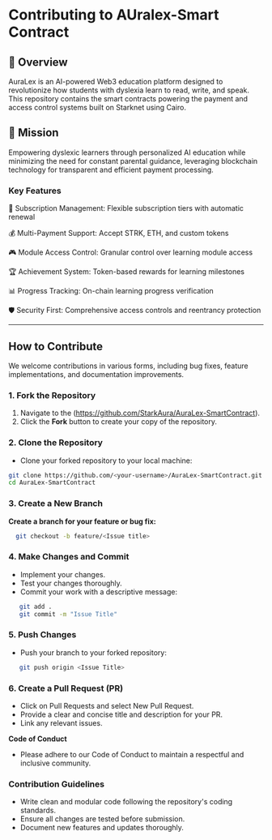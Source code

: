 

# Contributing to AUralex-Smart Contract 

## 🌟 Overview

AuraLex is an AI-powered Web3 education platform designed to revolutionize how students with dyslexia learn to read, write, and speak. This repository contains the smart contracts powering the payment and access control systems built on Starknet using Cairo.

## 🎯 Mission
Empowering dyslexic learners through personalized AI education while minimizing the need for constant parental guidance, leveraging blockchain technology for transparent and efficient payment processing.

### Key Features

🔐 Subscription Management: Flexible subscription tiers with automatic renewal

💰 Multi-Payment Support: Accept STRK, ETH, and custom tokens

🎮 Module Access Control: Granular control over learning module access

🏆 Achievement System: Token-based rewards for learning milestones

📊 Progress Tracking: On-chain learning progress verification

🛡️ Security First: Comprehensive access controls and reentrancy protection

---

## How to Contribute

We welcome contributions in various forms, including bug fixes, feature implementations, and documentation improvements.

### 1. Fork the Repository
1. Navigate to the 
(https://github.com/StarkAura/AuraLex-SmartContract).
2. Click the **Fork** button to create your copy of the repository.

### 2. Clone the Repository
- Clone your forked repository to your local machine:
```bash
git clone https://github.com/<your-username>/AuraLex-SmartContract.git
cd AuraLex-SmartContract
```


### 3. Create a New Branch

**Create a branch for your feature or bug fix:**
```bash
  git checkout -b feature/<Issue title>
```

### 4. Make Changes and Commit

- Implement your changes.
- Test your changes thoroughly.
- Commit your work with a descriptive message:

```bash
   git add .
   git commit -m "Issue Title"
```

### 5. Push Changes
 - Push your branch to your forked repository:

```bash
   git push origin <Issue Title>
```

### 6. Create a Pull Request (PR)

- Click on Pull Requests and select New Pull Request.
- Provide a clear and concise title and description for your PR.
- Link any relevant issues.

**Code of Conduct**

- Please adhere to our Code of Conduct to maintain a respectful and inclusive community.

### Contribution Guidelines
- Write clean and modular code following the repository's coding standards.
- Ensure all changes are tested before submission.
- Document new features and updates thoroughly.